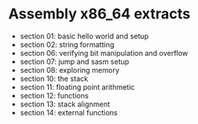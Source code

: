 # Assembly x86_64 extracts

- section 01: basic hello world and setup
- section 02: string formatting
- section 06: verifying bit manipulation and overflow
- section 07: jump and sasm setup
- section 08: exploring memory
- section 10: the stack
- section 11: floating point arithmetic
- section 12: functions
- section 13: stack alignment
- section 14: external functions
